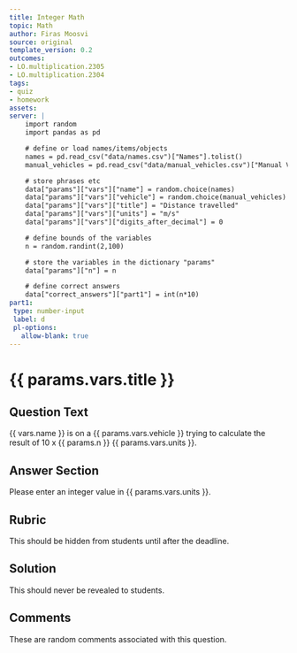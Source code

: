 ```yaml
---
title: Integer Math
topic: Math
author: Firas Moosvi
source: original
template_version: 0.2
outcomes:
- LO.multiplication.2305
- LO.multiplication.2304
tags:
- quiz
- homework
assets:
server: |
    import random
    import pandas as pd

    # define or load names/items/objects
    names = pd.read_csv("data/names.csv")["Names"].tolist()
    manual_vehicles = pd.read_csv("data/manual_vehicles.csv")["Manual Vehicles"].tolist()

    # store phrases etc
    data["params"]["vars"]["name"] = random.choice(names)
    data["params"]["vars"]["vehicle"] = random.choice(manual_vehicles)
    data["params"]["vars"]["title"] = "Distance travelled"
    data["params"]["vars"]["units"] = "m/s"
    data["params"]["vars"]["digits_after_decimal"] = 0

    # define bounds of the variables
    n = random.randint(2,100)

    # store the variables in the dictionary "params"
    data["params"]["n"] = n

    # define correct answers
    data["correct_answers"]["part1"] = int(n*10)
part1:
 type: number-input
 label: d
 pl-options:
   allow-blank: true
---
```

# {{ params.vars.title }}

## Question Text

{{ vars.name }} is on a {{ params.vars.vehicle }} trying to calculate the result of 10 x {{ params.n }} {{ params.vars.units }}.

## Answer Section

Please enter an integer value in {{ params.vars.units }}.

## Rubric

This should be hidden from students until after the deadline.

## Solution

This should never be revealed to students.

## Comments

These are random comments associated with this question.